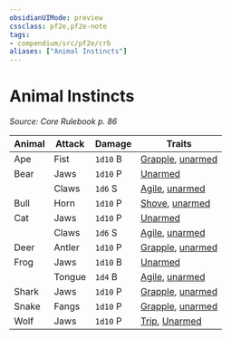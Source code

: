 ```yaml
---
obsidianUIMode: preview
cssclass: pf2e,pf2e-note
tags:
- compendium/src/pf2e/crb
aliases: ["Animal Instincts"]
---
```

# Animal Instincts  
*Source: Core Rulebook p. 86*  

| Animal | Attack | Damage | Traits |
|--------|--------|--------|--------|
| Ape | Fist | `1d10` B | [Grapple](rules/traits/grapple.md), [unarmed](rules/traits/unarmed.md) |
| Bear | Jaws | `1d10` P | [Unarmed](rules/traits/unarmed.md) |
|  | Claws | `1d6` S | [Agile](rules/traits/agile.md), [unarmed](rules/traits/unarmed.md) |
| Bull | Horn | `1d10` P | [Shove](rules/traits/shove.md), [unarmed](rules/traits/unarmed.md) |
| Cat | Jaws | `1d10` P | [Unarmed](rules/traits/unarmed.md) |
|  | Claws | `1d6` S | [Agile](rules/traits/agile.md), [unarmed](rules/traits/unarmed.md) |
| Deer | Antler | `1d10` P | [Grapple](rules/traits/grapple.md), [unarmed](rules/traits/unarmed.md) |
| Frog | Jaws | `1d10` B | [Unarmed](rules/traits/unarmed.md) |
|  | Tongue | `1d4` B | [Agile](rules/traits/agile.md), [unarmed](rules/traits/unarmed.md) |
| Shark | Jaws | `1d10` P | [Grapple](rules/traits/grapple.md), [unarmed](rules/traits/unarmed.md) |
| Snake | Fangs | `1d10` P | [Grapple](rules/traits/grapple.md), [unarmed](rules/traits/unarmed.md) |
| Wolf | Jaws | `1d10` P | [Trip](rules/traits/trip.md), [Unarmed](rules/traits/unarmed.md) |